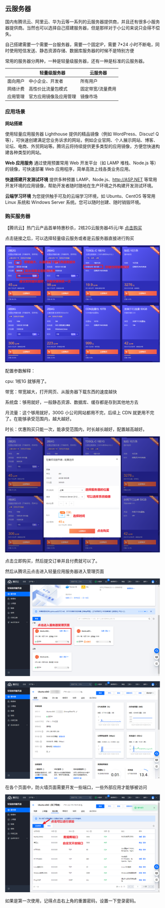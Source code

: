 ## 云服务器

国内有腾讯云、阿里云、华为云等一系列的云服务器提供商，并且还有很多小服务器提供商。当然也可以选择自己搭建服务器，但是那样对于小公司来说只会得不偿失。

自己搭建需要一个需要一台服务器，需要一个固定IP，需要 7*24 小时不断电，同时使用短信发送、静态资源存储、数据库服务器的时候不是特别方便



常用的服务器分两种，一种是轻量级服务器，还有一种是标准的云服务器。

|          | 轻量级服务器           | 云服务器          |
| -------- | ---------------------- | ----------------- |
| 面向用户 | 中小企业、开发者       | 所有用户          |
| 网络计费 | 高性价比流量包模式     | 固定带宽/流量费用 |
| 应用管理 | 官方应用镜像及应用管理 | 镜像市场          |

### 应用场景

**网站搭建** 

使用轻量应用服务器 Lighthouse 提供的精品镜像（例如 WordPress、Discuz! Q 等），可快速创建满足您业务诉求的网站，例如企业官网、个人展示网站、博客、论坛、电商、外贸网站等。腾讯云将持续提供更多类型的应用镜像，方便您快速构建各种类型的网站。

**Web 应用服务** 
通过使用预置常用 Web 开发平台（如 LAMP 堆栈、Node.js 等）的镜像，可快速部署 Web 应用程序，简单高效上线各类业务应用。

**快速搭建开发测试环境** 
提供多种预置 LAMP、Node.js、http://ASP.NET 等常用开发环境的应用镜像，帮助开发者随时随地在生产环境之外构建开发测试环境。

**云端学习环境** 
为您提供触手可及的云端学习环境，如 Ubuntu、CentOS 等常用 Linux 系统和 Windows Server 系统。您可以随时创建、随时销毁环境。



### 购买服务器

【腾讯云】热门云产品首单特惠秒杀，2核2G云服务器45元/年 [点击购买](https://cloud.tencent.com/act/cps/redirect?redirect=1077&cps_key=9734b44a7903e5882c56c156c73537ac&from=console) 

点击链接之后，可以选择轻量级云服务或者是云服务器直接进行购买

![image-20220402151316600](assets/image-20220402151316600.png)



配置参数解释：

cpu: 1核1G 就够用了。

带宽：带宽越大，打开网页、从服务器下载东西的速度越快

系统盘：够用就好，一般静态资源、数据库、缓存都是存到其他地方去

月流量：这个够用就好，300G 小公司网站都用不完，后续上 CDN 就更用不完了。在能够承受范围内，越大越好。

时长：优惠购买只能一次，能承受范围内，时长越长越好，配置越高越好。



![image-20220402151950108](assets/image-20220402151950108.png)



点击立即购买，然后提交订单并且付费就可以了。



然后从腾讯云点击进入轻量应用服务器进入管理页面

![image-20220402152753449](assets/image-20220402152753449.png)

![image-20220402152835206](assets/image-20220402152835206.png)



在各个页面中，防火墙页面需要开发一些端口，一些外部应用才能够被访问

![image-20220402153019915](assets/image-20220402153019915.png)



如果是第一次使用，记得点击右上角的重置密码，设置一下登录密码。